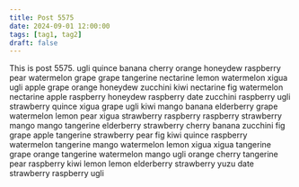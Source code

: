 ```yaml
---
title: Post 5575
date: 2024-09-01 12:00:00
tags: [tag1, tag2]
draft: false
---
```

This is post 5575.
ugli
quince
banana
cherry
orange
honeydew
raspberry
pear
watermelon
grape
grape
tangerine
nectarine
lemon
watermelon
xigua
ugli
apple
grape
orange
honeydew
zucchini
kiwi
nectarine
fig
watermelon
nectarine
apple
raspberry
honeydew
raspberry
date
zucchini
raspberry
ugli
strawberry
quince
xigua
grape
ugli
kiwi
mango
banana
elderberry
grape
watermelon
lemon
pear
xigua
strawberry
raspberry
raspberry
strawberry
mango
mango
tangerine
elderberry
strawberry
cherry
banana
zucchini
fig
grape
apple
tangerine
strawberry
pear
fig
kiwi
quince
raspberry
watermelon
tangerine
mango
watermelon
lemon
xigua
xigua
tangerine
grape
orange
tangerine
watermelon
mango
ugli
orange
cherry
tangerine
pear
raspberry
kiwi
lemon
lemon
elderberry
strawberry
yuzu
date
strawberry
raspberry
ugli
